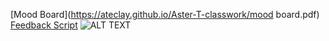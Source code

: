 
[Mood Board](https://ateclay.github.io/Aster-T-classwork/mood board.pdf)
[Feedback Script](https://ateclay.github.io/Aster-T-classwork/SCRIPT.pdf)
![ALT TEXT](https://ateclay.github.io/Aster-T-classwork/FILENAME.JPG)

